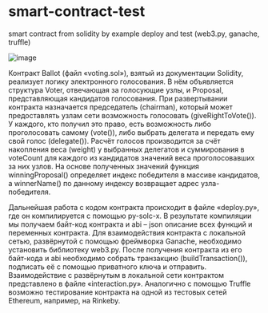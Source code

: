 # smart-contract-test
smart contract from solidity by example deploy and test (web3.py, ganache, truffle)

![image](https://user-images.githubusercontent.com/61321903/170150708-a8ca5d15-74fa-4be0-9aa9-2bb8b764179b.png)

Контракт Ballot (файл «voting.sol»), взятый из документации Solidity, реализует логику электронного голосования. В нём объявляется структура Voter, отвечающая за голосующие узлы, и Proposal, представляющая кандидатов голосования. При развертывании контракта назначается председатель (chairman), который может предоставлять узлам сети возможность голосовать (giveRightToVote()). У каждого, кто получил это право, есть возможность либо проголосовать самому (vote()), либо выбрать делегата и передать ему свой голос (delegate()). Расчёт голосов производится за счёт накопления веса (weight) у выбранных делегатов и суммирования в voteCount для каждого из кандидатов значений веса проголосовавших за них узлов. На основе полученных значений функция winningProposal() определяет индекс победителя в массиве кандидатов, а winnerName() по данному индексу возвращает адрес узла-победителя.

Дальнейшая работа с кодом контракта происходит в файле «deploy.py», где он компилируется с помощью py-solc-x. В результате компиляции мы получаем байт-код контракта и abi – json описание всех функций и переменных контракта. Для взаимодействия контракта с локальной сетью, развёрнутой с помощью фреймворка Ganache, необходимо установить библиотеку web3.py. После получения контракта из его байт-кода и abi необходимо собрать транзакцию (buildTransaction()), подписать её с помощью приватного ключа и отправить. Взаимодействие с развёрнутым в локальной сети контрактом представлено в файле «interaction.py». Аналогично с помощью Truffle возможно тестирование контракта на одной из тестовых сетей Ethereum, например, на Rinkeby.
